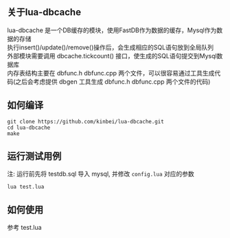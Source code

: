 ## 关于lua-dbcache

lua-dbcache 是一个DB缓存的模块，使用FastDB作为数据的缓存，Mysql作为数据的存储  
执行insert()/update()/remove()操作后，会生成相应的SQL语句放到全局队列  
外部模块需要调用 dbcache.tickcount() 接口，使生成的SQL语句提交到Mysql数据库  
内存表结构主要在 dbfunc.h dbfunc.cpp 两个文件，可以很容易通过工具生成代码(之后会考虑提供 dbgen 工具生成 dbfunc.h dbfunc.cpp 两个文件的代码)  

## 如何编译

```
git clone https://github.com/kinbei/lua-dbcache.git
cd lua-dbcache
make
```

## 运行测试用例

注: 运行前先将 testdb.sql 导入 mysql, 并修改 `config.lua` 对应的参数

```
lua test.lua
```

## 如何使用

参考 test.lua 
